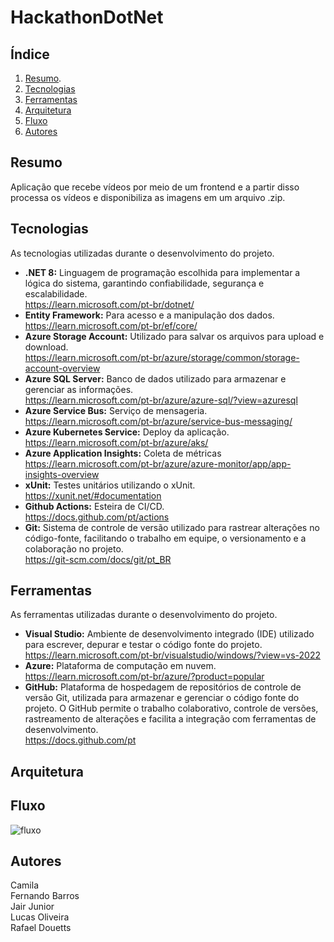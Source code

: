 # HackathonDotNet

## Índice
1. [Resumo](#resumo).
2. [Tecnologias](#tecnologias)
3. [Ferramentas](#ferramentas)
4. [Arquitetura](#arquitetura)
5. [Fluxo](#fluxo)
6. [Autores](#autores)

## Resumo
Aplicação que recebe vídeos por meio de um frontend e a partir disso processa os vídeos e disponibiliza as imagens em um arquivo .zip.

## Tecnologias
As tecnologias utilizadas durante o desenvolvimento do projeto.

- **.NET 8:** Linguagem de programação escolhida para implementar a lógica do sistema, garantindo confiabilidade, segurança e escalabilidade.<br>
https://learn.microsoft.com/pt-br/dotnet/
- **Entity Framework:** Para acesso e a manipulação dos dados.<br>
https://learn.microsoft.com/pt-br/ef/core/
- **Azure Storage Account:** Utilizado para salvar os arquivos para upload e download.<br>
https://learn.microsoft.com/pt-br/azure/storage/common/storage-account-overview
- **Azure SQL Server:** Banco de dados utilizado para armazenar e gerenciar as informações.<br>
https://learn.microsoft.com/pt-br/azure/azure-sql/?view=azuresql
- **Azure Service Bus:** Serviço de mensageria.<br>
https://learn.microsoft.com/pt-br/azure/service-bus-messaging/
- **Azure Kubernetes Service:** Deploy da aplicação.<br>
https://learn.microsoft.com/pt-br/azure/aks/
- **Azure Application Insights:** Coleta de métricas<br>
https://learn.microsoft.com/pt-br/azure/azure-monitor/app/app-insights-overview
- **xUnit:** Testes unitários utilizando o xUnit.<br>
https://xunit.net/#documentation
- **Github Actions:** Esteira de CI/CD.<br>
https://docs.github.com/pt/actions
- **Git:** Sistema de controle de versão utilizado para rastrear alterações no código-fonte, facilitando o trabalho em equipe, o versionamento e a colaboração no projeto.<br>
https://git-scm.com/docs/git/pt_BR

## Ferramentas
As ferramentas utilizadas durante o desenvolvimento do projeto.

- **Visual Studio:** Ambiente de desenvolvimento integrado (IDE) utilizado para escrever, depurar e testar o código fonte do projeto.<br>
https://learn.microsoft.com/pt-br/visualstudio/windows/?view=vs-2022
- **Azure:** Plataforma de computação em nuvem.<br>
https://learn.microsoft.com/pt-br/azure/?product=popular
- **GitHub:** Plataforma de hospedagem de repositórios de controle de versão Git, utilizada para armazenar e gerenciar o código fonte do projeto. O GitHub permite o trabalho colaborativo, controle de versões, rastreamento de alterações e facilita a integração com ferramentas de desenvolvimento.<br>
https://docs.github.com/pt

## Arquitetura

## Fluxo

![fluxo](https://github.com/JairJr/HachathonDotNet/assets/85816442/7b372a8c-ff80-4123-8058-78a3bad8250c)

## Autores
Camila<br>
Fernando Barros<br>
Jair Junior<br>
Lucas Oliveira<br>
Rafael Douetts<br>

